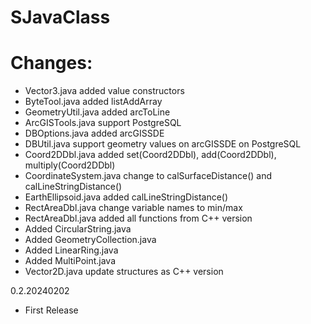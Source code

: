 # SJavaClass

# Changes:
- Vector3.java added value constructors
- ByteTool.java added listAddArray
- GeometryUtil.java added arcToLine
- ArcGISTools.java support PostgreSQL
- DBOptions.java added arcGISSDE
- DBUtil.java support geometry values on arcGISSDE on PostgreSQL
- Coord2DDbl.java added set(Coord2DDbl), add(Coord2DDbl), multiply(Coord2DDbl)
- CoordinateSystem.java change to calSurfaceDistance() and calLineStringDistance()
- EarthEllipsoid.java added calLineStringDistance()
- RectAreaDbl.java change variable names to min/max
- RectAreaDbl.java added all functions from C++ version
- Added CircularString.java
- Added GeometryCollection.java
- Added LinearRing.java
- Added MultiPoint.java
- Vector2D.java update structures as C++ version

0.2.20240202
- First Release